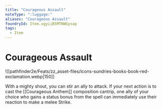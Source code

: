 ```yaml
---
title: "Courageous Assault"
noteType: ":luggage:"
aliases: "Courageous Assault"
foundryId: Item.ugyiiB5MTNWGysap
tags:
  - Item
---
```


# Courageous Assault
![[pathfinder2e/Feats/zz_asset-files/icons-sundries-books-book-red-exclamation.webp|150]]

With a mighty shout, you can stir an ally to attack. If your next action is to cast the [[Courageous Anthem]] composition cantrip, one ally of your choice who gains a status bonus from the spell can immediately use their reaction to make a melee Strike.
